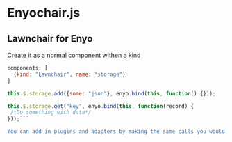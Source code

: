 Enyochair.js
===========
Lawnchair for Enyo
------------------

Create it as a normal component withen a kind

```javascript
components: [
  {kind: "Lawnchair", name: "storage"}
]

this.$.storage.add({some: "json"}, enyo.bind(this, function() {}));

this.$.storage.get("key", enyo.bind(this, function(record) {
 /*Do something with data*/
}));```

You can add in plugins and adapters by making the same calls you would normally with lawnchair

